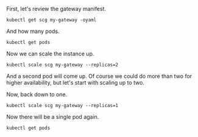 First, let's review the gateway manifest.

```execute-1
kubectl get scg my-gateway -oyaml
```

And how many pods.

```execute-1
kubectl get pods
```

Now we can scale the instance up.

```execute-1
kubectl scale scg my-gateway --replicas=2 
```

And a second pod will come up. Of course we could do more than two for higher availability, but let's start with scaling up to two.

Now, back down to one.

```execute-1
kubectl scale scg my-gateway --replicas=1
```

Now there will be a single pod again.

```execute-1
kubectl get pods
```
